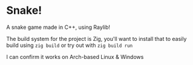 # Snake!
A snake game made in C++, using Raylib!

The build system for the project is Zig, you'll want to install that to easily build using `zig build` or try out with `zig build run`

I can confirm it works on Arch-based Linux & Windows

